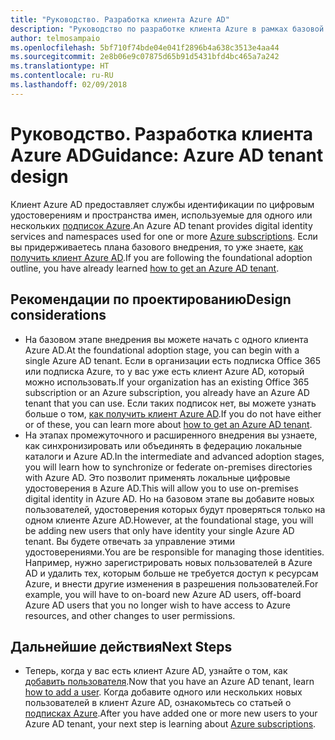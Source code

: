 ```yaml
---
title: "Руководство. Разработка клиента Azure AD"
description: "Руководство по разработке клиента Azure в рамках базовой стратегии внедрения облака"
author: telmosampaio
ms.openlocfilehash: 5bf710f74bde04e041f2896b4a638c3513e4aa44
ms.sourcegitcommit: 2e8b06e9c07875d65b91d5431bfd4bc465a7a242
ms.translationtype: HT
ms.contentlocale: ru-RU
ms.lasthandoff: 02/09/2018
---
```

# <a name="guidance-azure-ad-tenant-design"></a><span data-ttu-id="4dbcc-103">Руководство. Разработка клиента Azure AD</span><span class="sxs-lookup"><span data-stu-id="4dbcc-103">Guidance: Azure AD tenant design</span></span>

<span data-ttu-id="4dbcc-104">Клиент Azure AD предоставляет службы идентификации по цифровым удостоверениям и пространства имен, используемые для одного или нескольких [подписок Azure](subscription-explainer.md).</span><span class="sxs-lookup"><span data-stu-id="4dbcc-104">An Azure AD tenant provides digital identity services and namespaces used for one or more [Azure subscriptions](subscription-explainer.md).</span></span> <span data-ttu-id="4dbcc-105">Если вы придерживаетесь плана базового внедрения, то уже знаете, [как получить клиент Azure AD][how-to-get-aad-tenant].</span><span class="sxs-lookup"><span data-stu-id="4dbcc-105">If you are following the foundational adoption outline, you have already learned [how to get an Azure AD tenant][how-to-get-aad-tenant].</span></span> 

## <a name="design-considerations"></a><span data-ttu-id="4dbcc-106">Рекомендации по проектированию</span><span class="sxs-lookup"><span data-stu-id="4dbcc-106">Design considerations</span></span>

- <span data-ttu-id="4dbcc-107">На базовом этапе внедрения вы можете начать с одного клиента Azure AD.</span><span class="sxs-lookup"><span data-stu-id="4dbcc-107">At the foundational adoption stage, you can begin with a single Azure AD tenant.</span></span> <span data-ttu-id="4dbcc-108">Если в организации есть подписка Office 365 или подписка Azure, то у вас уже есть клиент Azure AD, который можно использовать.</span><span class="sxs-lookup"><span data-stu-id="4dbcc-108">If your organization has an existing Office 365 subscription or an Azure subscription, you already have an Azure AD tenant that you can use.</span></span> <span data-ttu-id="4dbcc-109">Если таких подписок нет, вы можете узнать больше о том, [как получить клиент Azure AD][how-to-get-aad-tenant].</span><span class="sxs-lookup"><span data-stu-id="4dbcc-109">If you do not have either or of these, you can learn more about [how to get an Azure AD tenant][how-to-get-aad-tenant].</span></span> 
- <span data-ttu-id="4dbcc-110">На этапах промежуточного и расширенного внедрения вы узнаете, как синхронизировать или объединять в федерацию локальные каталоги и Azure AD.</span><span class="sxs-lookup"><span data-stu-id="4dbcc-110">In the intermediate and advanced adoption stages, you will learn how to synchronize or federate on-premises directories with Azure AD.</span></span> <span data-ttu-id="4dbcc-111">Это позволит применять локальные цифровые удостоверения в Azure AD.</span><span class="sxs-lookup"><span data-stu-id="4dbcc-111">This will allow you to use on-premises digital identity in Azure AD.</span></span> <span data-ttu-id="4dbcc-112">Но на базовом этапе вы добавите новых пользователей, удостоверения которых будут проверяться только на одном клиенте Azure AD.</span><span class="sxs-lookup"><span data-stu-id="4dbcc-112">However, at the foundational stage, you will be adding new users that only have identity your single Azure AD tenant.</span></span> <span data-ttu-id="4dbcc-113">Вы будете отвечать за управление этими удостоверениями.</span><span class="sxs-lookup"><span data-stu-id="4dbcc-113">You are be responsible for managing those identities.</span></span> <span data-ttu-id="4dbcc-114">Например, нужно зарегистрировать новых пользователей в Azure AD и удалить тех, которым больше не требуется доступ к ресурсам Azure, и внести другие изменения в разрешения пользователей.</span><span class="sxs-lookup"><span data-stu-id="4dbcc-114">For example, you will have to on-board new Azure AD users, off-board Azure AD users that you no longer wish to have access to Azure resources, and other changes to user permissions.</span></span>

## <a name="next-steps"></a><span data-ttu-id="4dbcc-115">Дальнейшие действия</span><span class="sxs-lookup"><span data-stu-id="4dbcc-115">Next Steps</span></span>

* <span data-ttu-id="4dbcc-116">Теперь, когда у вас есть клиент Azure AD, узнайте о том, как [добавить пользователя][azure-ad-add-user].</span><span class="sxs-lookup"><span data-stu-id="4dbcc-116">Now that you have an Azure AD tenant, learn [how to add a user][azure-ad-add-user].</span></span> <span data-ttu-id="4dbcc-117">Когда добавите одного или нескольких новых пользователей в клиент Azure AD, ознакомьтесь со статьей о [подписках Azure](subscription-explainer.md).</span><span class="sxs-lookup"><span data-stu-id="4dbcc-117">After you have added one or more new users to your Azure AD tenant, your next step is learning about [Azure subscriptions](subscription-explainer.md).</span></span>

<!-- Links -->

[azure-ad-add-user]: /azure/active-directory/add-users-azure-active-directory?toc=/azure/architecture/cloud-adoption-guide/toc.json
[docs-manage-azure-ad]: /azure/active-directory/active-directory-administer?toc=/azure/architecture/cloud-adoption-guide/toc.json
[docs-tenant]: /azure/active-directory/develop/active-directory-howto-tenant?toc=/azure/architecture/cloud-adoption-guide/toc.json
[docs-associate-subscription]: /azure/active-directory/active-directory-how-subscriptions-associated-directory?toc=/azure/architecture/cloud-adoption-guide/toc.json
[how-to-get-aad-tenant]: /azure/active-directory/develop/active-directory-howto-tenant?toc=/azure/architecture/cloud-adoption-guide/toc.json